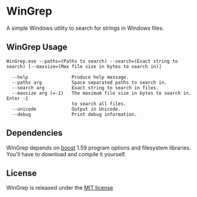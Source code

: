 # WinGrep
A simple Windows utility to search for strings in Windows files.

## WinGrep Usage
```
WinGrep.exe --paths=(Paths to search) --search=(Exact string to search) [--maxsize=(Max file size in bytes to search in)]

  --help                Produce help message.
  --paths arg           Space separated paths to search in.
  --search arg          Exact string to search in files.
  --maxsize arg (=-1)   The maximum file size in bytes to search in. Enter -1 
                        to search all files.
  --unicode             Output in Unicode.
  --debug               Print debug information.
```

## Dependencies
WinGrep depends on [boost](http://www.boost.org/) 1.59 program options and filesystem libraries.
You'll have to download and compile it yourself.

## License
WinGrep is released under the [MIT license](https://opensource.org/licenses/MIT)
